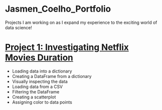 # Jasmen_Coelho_Portfolio
Projects I am working on as I expand my experience to the exciting world of data science!

# [Project 1: Investigating Netflix Movies Duration](https://app.datacamp.com/workspace/w/8711015b-f671-4890-8103-d7f7ea71fb67)
* Loading data into a dictionary
* Creating a DataFrame from a dictionary
* Visually inspecting the data
* Loading data from a CSV
* Filtering the DataFrame
* Creating a scatterplot
* Assigning color to data points
